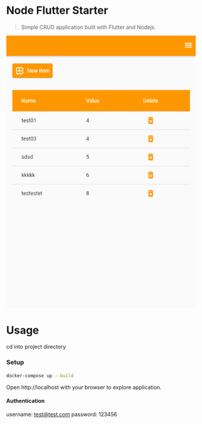 # Node Flutter Starter
> Simple CRUD application built with Flutter and Nodejs.

![Screenshot](/images/flutter-readme.png 'Screenshot')

# Usage
cd into project directory


### Setup

```sh
docker-compose up --build
```

Open http://localhost with your browser to explore application.

#### Authentication
username: test@test.com
password: 123456


